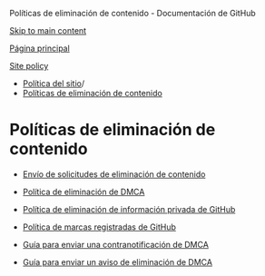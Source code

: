 Políticas de eliminación de contenido - Documentación de GitHub

[Skip to main content](#main-content)

[Página principal](/es)

[Site policy](/es/site-policy)

* [Política del sitio](/es/site-policy)/
* [Políticas de eliminación de contenido](/es/site-policy/content-removal-policies)

Políticas de eliminación de contenido
==========

* [Envío de solicitudes de eliminación de contenido](/es/site-policy/content-removal-policies/submitting-content-removal-requests)

* [Política de eliminación de DMCA](/es/site-policy/content-removal-policies/dmca-takedown-policy)

* [Política de eliminación de información privada de GitHub](/es/site-policy/content-removal-policies/github-private-information-removal-policy)

* [Política de marcas registradas de GitHub](/es/site-policy/content-removal-policies/github-trademark-policy)

* [Guía para enviar una contranotificación de DMCA](/es/site-policy/content-removal-policies/guide-to-submitting-a-dmca-counter-notice)

* [Guía para enviar un aviso de eliminación de DMCA](/es/site-policy/content-removal-policies/guide-to-submitting-a-dmca-takedown-notice)
